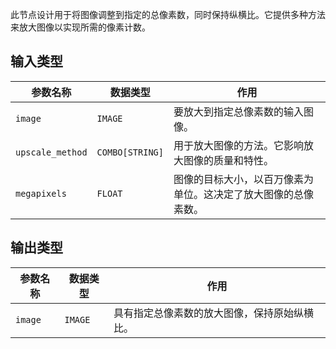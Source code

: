 此节点设计用于将图像调整到指定的总像素数，同时保持纵横比。它提供多种方法来放大图像以实现所需的像素计数。

## 输入类型

| 参数名称 | 数据类型 | 作用 |
| --- | --- | --- |
| `image` | `IMAGE` | 要放大到指定总像素数的输入图像。 |
| `upscale_method` | `COMBO[STRING]` | 用于放大图像的方法。它影响放大图像的质量和特性。 |
| `megapixels` | `FLOAT` | 图像的目标大小，以百万像素为单位。这决定了放大图像的总像素数。 |

## 输出类型

| 参数名称 | 数据类型 | 作用 |
| --- | --- | --- |
| `image` | `IMAGE` | 具有指定总像素数的放大图像，保持原始纵横比。 |
